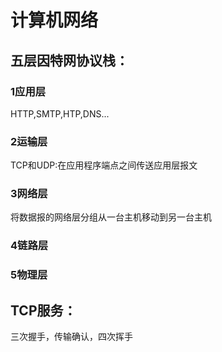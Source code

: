 # 计算机网络

## 五层因特网协议栈：

### 1应用层

HTTP,SMTP,HTP,DNS...

### 2运输层

TCP和UDP:在应用程序端点之间传送应用层报文

### 3网络层

将数据报的网络层分组从一台主机移动到另一台主机

### 4链路层

### 5物理层

## TCP服务：

三次握手，传输确认，四次挥手
